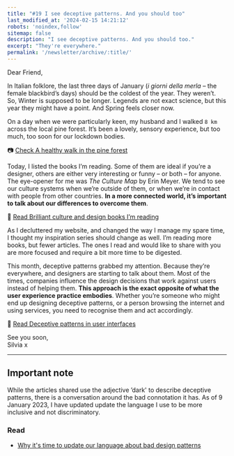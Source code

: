 ```yaml
---
title: "#19 I see deceptive patterns. And you should too"
last_modified_at: '2024-02-15 14:21:12'
robots: 'noindex,follow'
sitemap: false
description: "I see deceptive patterns. And you should too."
excerpt: "They're everywhere."
permalink: '/newsletter/archive/:title/'
---
```

Dear Friend,

In Italian folklore, the last three days of January (*i giorni della merla* – the female blackbird’s days) should be the coldest of the year. They weren’t. So, Winter is supposed to be longer. Legends are not exact science, but this year they might have a point. And Spring feels closer now.

<p class="detached">On a day when we were particularly keen, my husband and I walked <code>8 km</code> across the local pine forest. It’s been a lovely, sensory experience, but too much, too soon for our lockdown bodies.</p>

<p class="detached">📷 <a href="{{ site.url }}/photography/healthy-walk-in-the-pine-forest/">Check A healthy walk in the pine forest</a></p>

<p class="detached">Today, I listed the books I’m reading. Some of them are ideal if you’re a designer, others are either very interesting or funny – or both – for anyone. The eye-opener for me was <em>The Culture Map</em> by Erin Meyer. We tend to see our culture systems when we’re outside of them, or when we’re in contact with people from other countries. <strong>In a more connected world, it’s important to talk about our differences to overcome them</strong>.</p>

<p class="detached">🔗 <a href="{{ site.url }}/books/culture-and-design-books/">Read Brilliant culture and design books I’m reading</a></p>

<p class="detached">As I decluttered my website, and changed the way I manage my spare time, I thought my inspiration series should change as well. I’m reading more books, but fewer articles. The ones I read and would like to share with you are more focused and require a bit more time to be digested.</p>

This month, deceptive patterns grabbed my attention. Because they’re everywhere, and designers are starting to talk about them. Most of the times, companies influence the design decisions that work against users instead of helping them. <strong>This approach is the exact opposite of what the user experience practice embodies</strong>. Whether you’re someone who might end up designing deceptive patterns, or a person browsing the internet and using services, you need to recognise them and act accordingly.

<p class="detached">🔗 <a href="{{ site.url }}/design-digested/deceptive-patterns-in-user-interfaces/">Read Deceptive patterns in user interfaces</a></p>

<p class="detached">See you soon,<br>
Silvia x</p>

---

## Important note

While the articles shared use the adjective ’dark' to describe deceptive patterns, there is a conversation around the bad connotation it has. As of 9 January 2023, I have updated update the language I use to be more inclusive and not discriminatory.

### Read

<ul class="smd-ul">
  <li><a href="https://amyhupe.co.uk/articles/changing-our-language-on-bad-patterns/">Why it's time to update our language about bad design patterns</a></li>
</ul>
